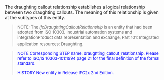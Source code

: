 ﻿The draughting callout relationship establishes a logical relationship between two draughting callouts. The meaning of this relationship is given at the subtypes of this entity.

> <font size="-1">NOTE: The <i>IfcDraughtingCalloutRelationship</i> is
		  an entity that had been adopted from ISO 10303, Industrial automation systems
		  and integration&#151;Product data representation and exchange, Part 101:
		  Integrated application resources: Draughting.</font>
>

> <font color="#0000FF" size="-1"> NOTE Corresponding STEP name:
		  draughting_callout_relationship. Please refer to ISO/IS 10303-101:1994 page 21
		  for the final definition of the formal standard. </font>
> 
> <font size="-1"><font color="#0000FF">HISTORY New entity in Release
		  IFC2x 2nd Edition.</font> </font>
>